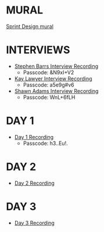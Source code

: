# MURAL
[Sprint Design mural](https://app.mural.co/t/vfscie8528/m/vfscie8528/1669731782910/5095a4e5369ea68631e36d9a6cb2ae243e238ac9?sender=ud3aa760e30b39bcf436d4473)

# INTERVIEWS
- [Stephen Barrs Interview Recording](https://us06web.zoom.us/rec/share/LBXVecQyC_bag0h_eTlPmT1M4OwgXX_HdgMSvldcRnHx_UZ0AexlBWj96CccgBJb.n7rSjzc5FjQHNaK2)
    - Passcode: &N9xI+V2
- [Kay Lawyer Interview Recording](https://us06web.zoom.us/rec/share/5kO3zBCZ3BKEkb1sZqKiJ0PKuaV8UDi4cZ9WQf98l7-h9TmtA9mTABHWPzJHGMf_.6MP7F9ftqDLnDDcj?startTime=1670344201000)
    - Passcode: a5e9g#v6
- [Shawn Adams Interview Recording](https://us06web.zoom.us/rec/share/0od4RNND2AJ4Rjtp1EQ_qj69VMz50w3DcpuFXABg8iHX9JrpgI3lsFeYgCrJYUeQ.yUM53FviritbJ7Zk)
    - Passcode: WnL+6fLH

# DAY 1
- [Day 1 Recording](https://us06web.zoom.us/rec/share/Z3xAZp528dmZ_LNn6t-2b0EFp2j4KoX38AZDN8K1XNXn4iG4AQDJoJ0GyHvR1NuU.4fVUbktxxQQ9XgJj)
    - Passcode: h3..Eu!.

# DAY 2
- [Day 2 Recording]()

# DAY 3
- [Day 3 Recording]()
